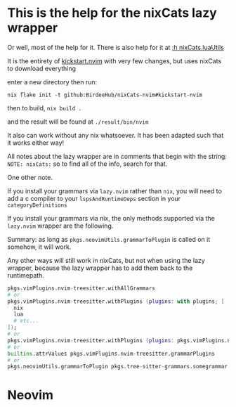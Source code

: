 # This is the help for the nixCats lazy wrapper

Or well, most of the help for it. There is also help for it at [:h nixCats.luaUtils](https://nixcats.org/nixCats_luaUtils.html)

It is the entirety of [kickstart.nvim](https://github.com/nvim-lua/kickstart.nvim) with very few changes, but uses nixCats to download everything

enter a new directory then run:

`nix flake init -t github:BirdeeHub/nixCats-nvim#kickstart-nvim`

then to build, `nix build .`

and the result will be found at `./result/bin/nvim`

It also can work without any nix whatsoever.
It has been adapted such that it works either way!

All notes about the lazy wrapper are in comments that begin with the string: `NOTE: nixCats:` so to find all of the info, search for that.

One other note.

If you install your grammars via `lazy.nvim` rather than `nix`, you will need to add a c compiler to your `lspsAndRuntimeDeps` section in your `categoryDefinitions`

If you install your grammars via nix, the only methods supported via the `lazy.nvim` wrapper are the following.

Summary: as long as `pkgs.neovimUtils.grammarToPlugin` is called on it somehow, it will work.

Any other ways will still work in nixCats, but not when using the lazy wrapper, because the lazy wrapper has to add them back to the runtimepath.

```nix
pkgs.vimPlugins.nvim-treesitter.withAllGrammars
# or
pkgs.vimPlugins.nvim-treesitter.withPlugins (plugins: with plugins; [
  nix
  lua
  # etc...
]);
# or
pkgs.vimPlugins.nvim-treesitter.withPlugins (plugins: pkgs.vimPlugins.nvim-treesitter.allGrammars)
# or
builtins.attrValues pkgs.vimPlugins.nvim-treesitter.grammarPlugins
# or
pkgs.neovimUtils.grammarToPlugin pkgs.tree-sitter-grammars.somegrammar
```
# Neovim
